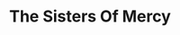 ---
title: "The Sisters Of Mercy"
summary: "The Sisters of Mercy are an English rock band formed in Leeds in 1980. After achieving early underground fame there, the band had their commercial breakthrough in the mid-1980s and sustained it until the early 1990s, when they stopped releasing new records in protest against their record company, WEA. Currently, the band are a touring outfit only.
The group has released three original studio albums: First and Last and Always , Floodland , and Vision Thing . Each album was recorded by a different line-up; singer-songwriter Andrew Eldritch and the drum machine called Doktor Avalanche are the only points of continuity throughout. Eldritch and Avalanche were also involved in the Sisterhood, a side project connected with Eldritch's dispute with former members.
The Sisters of Mercy ceased recording activity in the early 1990s, when they went on strike against East West Records, who they accused of incompetence and withholding royalties, and had pressured the group to release at least two more studio albums; instead, the label released the album Go Figure under the moniker SSV in 1997. Although the Sisters of Mercy were eventually released from their contract with East West, they have never been signed to another label nor released any new material. They have continued to perform new songs live.
Former members of the group established the bands Ghost Dance and the Mission."
image: "the-sisters-of-mercy.jpg"
apple_music_artist_url: "https://music.apple.com/gb/artist/the-sisters-of-mercy/702929"
wikipedia_url: "https://en.wikipedia.org/wiki/The_Sisters_of_Mercy"
---